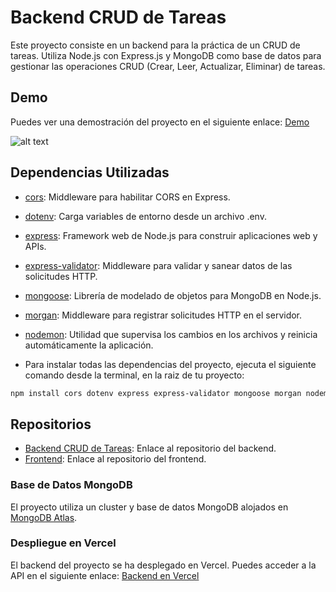 # Backend CRUD de Tareas

Este proyecto consiste en un backend para la práctica de un CRUD de tareas. Utiliza Node.js con Express.js y MongoDB como base de datos para gestionar las operaciones CRUD (Crear, Leer, Actualizar, Eliminar) de tareas.

## Demo

Puedes ver una demostración del proyecto en el siguiente enlace: [Demo](https://lista-tareas-c76i.netlify.app/)

![alt text](1.png)

## Dependencias Utilizadas

- [cors](https://www.npmjs.com/package/cors): Middleware para habilitar CORS en Express.
- [dotenv](https://www.npmjs.com/package/dotenv): Carga variables de entorno desde un archivo .env.
- [express](https://www.npmjs.com/package/express): Framework web de Node.js para construir aplicaciones web y APIs.
- [express-validator](https://express-validator.github.io/docs/): Middleware para validar y sanear datos de las solicitudes HTTP.
- [mongoose](https://mongoosejs.com/docs/): Librería de modelado de objetos para MongoDB en Node.js.
- [morgan](https://www.npmjs.com/package/morgan): Middleware para registrar solicitudes HTTP en el servidor.
- [nodemon](https://www.npmjs.com/package/nodemon): Utilidad que supervisa los cambios en los archivos y reinicia automáticamente la aplicación.



- Para instalar todas las dependencias del proyecto, ejecuta el siguiente comando desde la terminal, en la raiz de tu proyecto:

```bash
npm install cors dotenv express express-validator mongoose morgan nodemon
```


## Repositorios

- [Backend CRUD de Tareas](https://github.com/penguinEm/Tp7_backendListaDeTareas.git): Enlace al repositorio del backend.
- [Frontend](https://github.com/penguinEm/tp6Ejercicio5.git): Enlace al repositorio del frontend.

### Base de Datos MongoDB

El proyecto utiliza un cluster y base de datos MongoDB alojados en [MongoDB Atlas](https://www.mongodb.com/cloud/atlas).

### Despliegue en Vercel

El backend del proyecto se ha desplegado en Vercel. Puedes acceder a la API en el siguiente enlace: [Backend en Vercel](https://vercel.com/)
